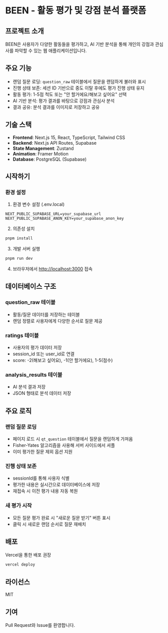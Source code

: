 # BEEN - 활동 평가 및 강점 분석 플랫폼

## 프로젝트 소개
BEEN은 사용자가 다양한 활동들을 평가하고, AI 기반 분석을 통해 개인의 강점과 관심사를 파악할 수 있는 웹 애플리케이션입니다.

## 주요 기능
- 랜덤 질문 로딩: `question_raw` 테이블에서 질문을 랜덤하게 불러와 표시
- 진행 상태 보존: 세션 ID 기반으로 중도 이탈 후에도 평가 진행 상태 유지
- 활동 평가: 1-5점 척도 또는 "안 할거에요/해보고 싶어요" 선택
- AI 기반 분석: 평가 결과를 바탕으로 강점과 관심사 분석
- 결과 공유: 분석 결과를 이미지로 저장하고 공유

## 기술 스택
- **Frontend**: Next.js 15, React, TypeScript, Tailwind CSS
- **Backend**: Next.js API Routes, Supabase
- **State Management**: Zustand
- **Animation**: Framer Motion
- **Database**: PostgreSQL (Supabase)

## 시작하기

### 환경 설정
1. 환경 변수 설정 (.env.local)
```
NEXT_PUBLIC_SUPABASE_URL=your_supabase_url
NEXT_PUBLIC_SUPABASE_ANON_KEY=your_supabase_anon_key
```

2. 의존성 설치
```bash
pnpm install
```

3. 개발 서버 실행
```bash
pnpm run dev
```

4. 브라우저에서 [http://localhost:3000](http://localhost:3000) 접속

## 데이터베이스 구조

### question_raw 테이블
- 활동/질문 데이터를 저장하는 테이블
- 랜덤 정렬로 사용자에게 다양한 순서로 질문 제공

### ratings 테이블
- 사용자의 평가 데이터 저장
- session_id 또는 user_id로 연결
- score: -2(해보고 싶어요), -1(안 할거에요), 1-5(점수)

### analysis_results 테이블
- AI 분석 결과 저장
- JSON 형태로 분석 데이터 저장

## 주요 로직

### 랜덤 질문 로딩
- 페이지 로드 시 `qt_question` 테이블에서 질문을 랜덤하게 가져옴
- Fisher-Yates 알고리즘을 사용해 서버 사이드에서 셔플
- 이미 평가한 질문 제외 옵션 지원

### 진행 상태 보존
- sessionId를 통해 사용자 식별
- 평가한 내용은 실시간으로 데이터베이스에 저장
- 재접속 시 이전 평가 내용 자동 복원

### 새 평가 시작
- 모든 질문 평가 완료 시 "새로운 질문 받기" 버튼 표시
- 클릭 시 새로운 랜덤 순서로 질문 재배치

## 배포
Vercel을 통한 배포 권장
```bash
vercel deploy
```

## 라이선스
MIT

## 기여
Pull Request와 Issue를 환영합니다.
